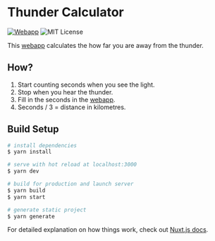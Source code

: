 # Thunder Calculator
[![Webapp](https://img.shields.io/badge/webapp-here-blue)][webapp]
![MIT License](https://img.shields.io/github/license/garraflavatra/thundercalculator) 

This [webapp] calculates the how far you are away from the thunder.

## How?

1. Start counting seconds when you see the light.
2. Stop when you hear the thunder.
3. Fill in the seconds in the [webapp].
3. Seconds / 3 = distance in kilometres.

## Build Setup

```bash
# install dependencies
$ yarn install

# serve with hot reload at localhost:3000
$ yarn dev

# build for production and launch server
$ yarn build
$ yarn start

# generate static project
$ yarn generate
```

For detailed explanation on how things work, check out [Nuxt.js docs](https://nuxtjs.org).


[webapp]: https://garraflavatra.github.io/thundercalculator/

